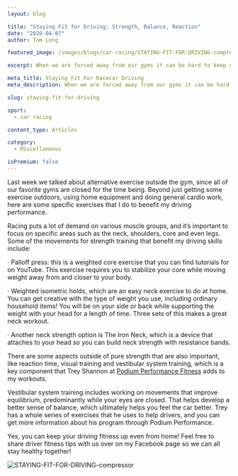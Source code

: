 ```yaml
---
layout: blog

title: "Staying Fit for Driving: Strength, Balance, Reaction"
date: "2020-04-07"
author: Tom Long

featured_image: /images/blogs/car-racing/STAYING-FIT-FOR-DRIVING-compressor.jpg

excerpt: When we are forced away from our gyms it can be hard to keep our fitness race ready.  There are still plenty of ways to stay fit, this week Blayze pro coach Tom Long breaks down how he and you can stay race ready with different fitness routines you can do at home.

meta_title: Staying Fit For Racecar Driving
meta_description: When we are forced away from our gyms it can be hard to keep our fitness race ready.  There are still plenty of ways to stay fit, this week Blayze pro coach Tom Long breaks down how he and you can stay race ready with different fitness routines you can do at home.

slug: staying-fit-for-driving

sport:
  - car racing

content_type: Articles

category:
  - Miscellaneous

isPremium: false
---
```


Last week we talked about alternative exercise outside the gym, since all of our favorite gyms are closed for the time being. Beyond just getting some exercise outdoors, using home equipment and doing general cardio work, here are some specific exercises that I do to benefit my driving performance.

Racing puts a lot of demand on various muscle groups, and it’s important to focus on specific areas such as the neck, shoulders, core and even legs. Some of the movements for strength training that benefit my driving skills include:

· Palloff press: this is a weighted core exercise that you can find tutorials for on YouTube. This exercise requires you to stabilize your core while moving weight away from and closer to your body.

· Weighted isometric holds, which are an easy neck exercise to do at home. You can get creative with the type of weight you use, including ordinary household items! You will be on your side or back while supporting the weight with your head for a length of time. Three sets of this makes a great neck workout.

· Another neck strength option is The Iron Neck, which is a device that attaches to your head so you can build neck strength with resistance bands.

There are some aspects outside of pure strength that are also important, like reaction time, visual training and vestibular system training, which is a key component that Trey Shannon at [Podium Performance Fitness](https://podiumperformancefitness.com/) adds to my workouts.

Vestibular system training includes working on movements that improve equilibrium, predominantly while your eyes are closed. That helps develop a better sense of balance, which ultimately helps you feel the car better. Trey has a whole series of exercises that he uses to help drivers, and you can get more information about his program through Podium Performance.

Yes, you can keep your driving fitness up even from home! Feel free to share driver fitness tips with us over on my Facebook page so we can all stay healthy together!

![STAYING-FIT-FOR-DRIVING-compressor](https://blayze.io/assets/images/blogs/car-racing/STAYING-FIT-FOR-DRIVING-compressor.jpg)

